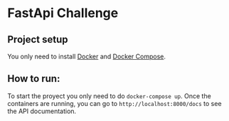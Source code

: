 # FastApi Challenge

## Project setup
You only need to install [Docker](https://docs.docker.com/engine/install/) and [Docker Compose](https://docs.docker.com/compose/install/). 

## How to run:
To start the proyect you only need to do `docker-compose up`. Once the containers are running, you can go to `http://localhost:8000/docs` to see the API documentation.

